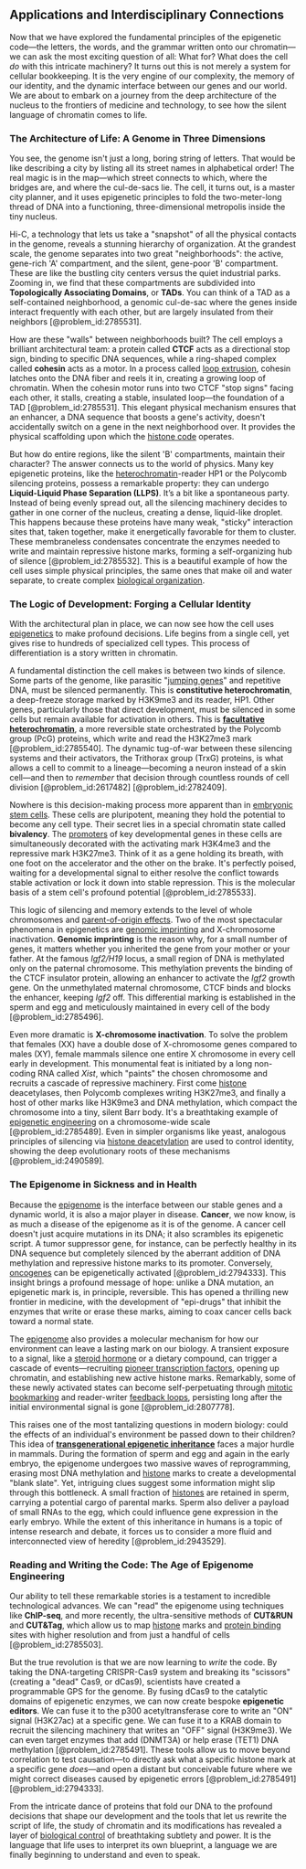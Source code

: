 ## Applications and Interdisciplinary Connections

Now that we have explored the fundamental principles of the epigenetic code—the letters, the words, and the grammar written onto our chromatin—we can ask the most exciting question of all: What for? What does the cell *do* with this intricate machinery? It turns out this is not merely a system for cellular bookkeeping. It is the very engine of our complexity, the memory of our identity, and the dynamic interface between our genes and our world. We are about to embark on a journey from the deep architecture of the nucleus to the frontiers of medicine and technology, to see how the silent language of chromatin comes to life.

### The Architecture of Life: A Genome in Three Dimensions

You see, the genome isn't just a long, boring string of letters. That would be like describing a city by listing all its street names in alphabetical order! The real magic is in the map—which street connects to which, where the bridges are, and where the cul-de-sacs lie. The cell, it turns out, is a master city planner, and it uses epigenetic principles to fold the two-meter-long thread of DNA into a functioning, three-dimensional metropolis inside the tiny nucleus.

Hi-C, a technology that lets us take a "snapshot" of all the physical contacts in the genome, reveals a stunning hierarchy of organization. At the grandest scale, the genome separates into two great "neighborhoods": the active, gene-rich 'A' compartment, and the silent, gene-poor 'B' compartment. These are like the bustling city centers versus the quiet industrial parks. Zooming in, we find that these compartments are subdivided into **Topologically Associating Domains**, or **TADs**. You can think of a TAD as a self-contained neighborhood, a genomic cul-de-sac where the genes inside interact frequently with each other, but are largely insulated from their neighbors [@problem_id:2785531].

How are these "walls" between neighborhoods built? The cell employs a brilliant architectural team: a protein called **CTCF** acts as a directional stop sign, binding to specific DNA sequences, while a ring-shaped complex called **cohesin** acts as a motor. In a process called [loop extrusion](@article_id:147424), cohesin latches onto the DNA fiber and reels it in, creating a growing loop of chromatin. When the cohesin motor runs into two CTCF "stop signs" facing each other, it stalls, creating a stable, insulated loop—the foundation of a TAD [@problem_id:2785531]. This elegant physical mechanism ensures that an enhancer, a DNA sequence that boosts a gene's activity, doesn't accidentally switch on a gene in the next neighborhood over. It provides the physical scaffolding upon which the [histone code](@article_id:137393) operates.

But how do entire regions, like the silent 'B' compartments, maintain their character? The answer connects us to the world of physics. Many key epigenetic proteins, like the [heterochromatin](@article_id:202378)-reader HP1 or the Polycomb silencing proteins, possess a remarkable property: they can undergo **Liquid-Liquid Phase Separation (LLPS)**. It’s a bit like a spontaneous party. Instead of being evenly spread out, all the silencing machinery decides to gather in one corner of the nucleus, creating a dense, liquid-like droplet. This happens because these proteins have many weak, "sticky" interaction sites that, taken together, make it energetically favorable for them to cluster. These membraneless condensates concentrate the enzymes needed to write and maintain repressive histone marks, forming a self-organizing hub of silence [@problem_id:2785532]. This is a beautiful example of how the cell uses simple physical principles, the same ones that make oil and water separate, to create complex [biological organization](@article_id:175389).

### The Logic of Development: Forging a Cellular Identity

With the architectural plan in place, we can now see how the cell uses [epigenetics](@article_id:137609) to make profound decisions. Life begins from a single cell, yet gives rise to hundreds of specialized cell types. This process of differentiation is a story written in chromatin.

A fundamental distinction the cell makes is between two kinds of silence. Some parts of the genome, like parasitic "[jumping genes](@article_id:153080)" and repetitive DNA, must be silenced permanently. This is **constitutive heterochromatin**, a deep-freeze storage marked by $\mathrm{H3K9me3}$ and its reader, HP1. Other genes, particularly those that direct development, must be silenced in some cells but remain available for activation in others. This is **[facultative heterochromatin](@article_id:276136)**, a more reversible state orchestrated by the Polycomb group (PcG) proteins, which write and read the $\mathrm{H3K27me3}$ mark [@problem_id:2785540]. The dynamic tug-of-war between these silencing systems and their activators, the Trithorax group (TrxG) proteins, is what allows a cell to commit to a lineage—becoming a neuron instead of a skin cell—and then to *remember* that decision through countless rounds of cell division [@problem_id:2617482] [@problem_id:2782409].

Nowhere is this decision-making process more apparent than in [embryonic stem cells](@article_id:138616). These cells are pluripotent, meaning they hold the potential to become any cell type. Their secret lies in a special chromatin state called **bivalency**. The [promoters](@article_id:149402) of key developmental genes in these cells are simultaneously decorated with the activating mark $\mathrm{H3K4me3}$ and the repressive mark $\mathrm{H3K27me3}$. Think of it as a gene holding its breath, with one foot on the accelerator and the other on the brake. It's perfectly poised, waiting for a developmental signal to either resolve the conflict towards stable activation or lock it down into stable repression. This is the molecular basis of a stem cell's profound potential [@problem_id:2785533].

This logic of silencing and memory extends to the level of whole chromosomes and [parent-of-origin effects](@article_id:177952). Two of the most spectacular phenomena in epigenetics are [genomic imprinting](@article_id:146720) and X-chromosome inactivation. **Genomic imprinting** is the reason why, for a small number of genes, it matters whether you inherited the gene from your mother or your father. At the famous *Igf2/H19* locus, a small region of DNA is methylated only on the paternal chromosome. This methylation prevents the binding of the CTCF insulator protein, allowing an enhancer to activate the *Igf2* growth gene. On the unmethylated maternal chromosome, CTCF binds and blocks the enhancer, keeping *Igf2* off. This differential marking is established in the sperm and egg and meticulously maintained in every cell of the body [@problem_id:2785496].

Even more dramatic is **X-chromosome inactivation**. To solve the problem that females (XX) have a double dose of X-chromosome genes compared to males (XY), female mammals silence one entire X chromosome in every cell early in development. This monumental feat is initiated by a long non-coding RNA called *Xist*, which "paints" the chosen chromosome and recruits a cascade of repressive machinery. First come [histone](@article_id:176994) deacetylases, then Polycomb complexes writing $\mathrm{H3K27me3}$, and finally a host of other marks like $\mathrm{H3K9me3}$ and DNA methylation, which compact the chromosome into a tiny, silent Barr body. It's a breathtaking example of [epigenetic engineering](@article_id:200555) on a chromosome-wide scale [@problem_id:2785489]. Even in simpler organisms like yeast, analogous principles of silencing via [histone deacetylation](@article_id:180900) are used to control identity, showing the deep evolutionary roots of these mechanisms [@problem_id:2490589].

### The Epigenome in Sickness and in Health

Because the [epigenome](@article_id:271511) is the interface between our stable genes and a dynamic world, it is also a major player in disease. **Cancer**, we now know, is as much a disease of the epigenome as it is of the genome. A cancer cell doesn't just acquire mutations in its DNA; it also scrambles its epigenetic script. A tumor suppressor gene, for instance, can be perfectly healthy in its DNA sequence but completely silenced by the aberrant addition of DNA methylation and repressive histone marks to its promoter. Conversely, [oncogenes](@article_id:138071) can be epigenetically activated [@problem_id:2794333]. This insight brings a profound message of hope: unlike a DNA mutation, an epigenetic mark is, in principle, reversible. This has opened a thrilling new frontier in medicine, with the development of "epi-drugs" that inhibit the enzymes that write or erase these marks, aiming to coax cancer cells back toward a normal state.

The [epigenome](@article_id:271511) also provides a molecular mechanism for how our environment can leave a lasting mark on our biology. A transient exposure to a signal, like a [steroid hormone](@article_id:163756) or a dietary compound, can trigger a cascade of events—recruiting [pioneer transcription factors](@article_id:166820), opening up chromatin, and establishing new active histone marks. Remarkably, some of these newly activated states can become self-perpetuating through [mitotic bookmarking](@article_id:204284) and reader-writer [feedback loops](@article_id:264790), persisting long after the initial environmental signal is gone [@problem_id:2807778].

This raises one of the most tantalizing questions in modern biology: could the effects of an individual's environment be passed down to their children? This idea of **[transgenerational epigenetic inheritance](@article_id:271037)** faces a major hurdle in mammals. During the formation of sperm and egg and again in the early embryo, the epigenome undergoes two massive waves of reprogramming, erasing most DNA methylation and [histone](@article_id:176994) marks to create a developmental "blank slate". Yet, intriguing clues suggest some information might slip through this bottleneck. A small fraction of [histones](@article_id:164181) are retained in sperm, carrying a potential cargo of parental marks. Sperm also deliver a payload of small RNAs to the egg, which could influence gene expression in the early embryo. While the extent of this inheritance in humans is a topic of intense research and debate, it forces us to consider a more fluid and interconnected view of heredity [@problem_id:2943529].

### Reading and Writing the Code: The Age of Epigenome Engineering

Our ability to tell these remarkable stories is a testament to incredible technological advances. We can "read" the epigenome using techniques like **ChIP-seq**, and more recently, the ultra-sensitive methods of **CUT&RUN** and **CUT&Tag**, which allow us to map [histone](@article_id:176994) marks and [protein binding](@article_id:191058) sites with higher resolution and from just a handful of cells [@problem_id:2785503].

But the true revolution is that we are now learning to *write* the code. By taking the DNA-targeting CRISPR-Cas9 system and breaking its "scissors" (creating a "dead" Cas9, or dCas9), scientists have created a programmable GPS for the genome. By fusing dCas9 to the catalytic domains of epigenetic enzymes, we can now create bespoke **epigenetic editors**. We can fuse it to the p300 acetyltransferase core to write an "ON" signal ($\mathrm{H3K27ac}$) at a specific gene. We can fuse it to a KRAB domain to recruit the silencing machinery that writes an "OFF" signal ($\mathrm{H3K9me3}$). We can even target enzymes that add (DNMT3A) or help erase (TET1) DNA methylation [@problem_id:2785491]. These tools allow us to move beyond correlation to test causation—to directly ask what a specific histone mark at a specific gene *does*—and open a distant but conceivable future where we might correct diseases caused by epigenetic errors [@problem_id:2785491] [@problem_id:2794333].

From the intricate dance of proteins that fold our DNA to the profound decisions that shape our development and the tools that let us rewrite the script of life, the study of chromatin and its modifications has revealed a layer of [biological control](@article_id:275518) of breathtaking subtlety and power. It is the language that life uses to interpret its own blueprint, a language we are finally beginning to understand and even to speak.